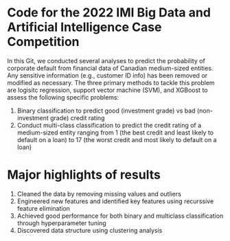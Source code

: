 # Code for the 2022 IMI Big Data and Artificial Intelligence Case Competition
In this Git, we conducted several analyses to predict the probability of corporate default from financial data of Canadian medium-sized entities. Any sensitive information (e.g., customer ID info) has been removed or modified as necessary.
The three primary methods to tackle this problem are logisitc regression, support vector machine (SVM), and XGBoost to assess the following specific problems:
1. Binary classification to predict good (investment grade) vs bad (non-investment grade) credit rating
2. Conduct multi-class classification to predict the credit rating of a medium-sized entity ranging from 1 (the best credit and least likely to default on a loan) to 17 (the worst credit and most likely to default on a loan)

# Major highlights of results
1. Cleaned the data by removing missing values and outliers
2. Engineered new features and identified key features using recurssive feature elimination
3. Achieved good performance for both binary and multiclass classification through hyperparameter tuning
4. Discovered data structure using clustering analysis
